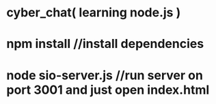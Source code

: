 # cyber_chat( learning node.js )
# npm install //install dependencies
# node sio-server.js //run server on port 3001 and just open index.html
